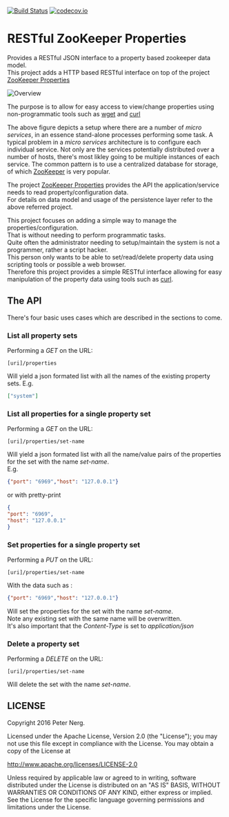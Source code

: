 [![Build Status](https://travis-ci.org/pnerg/restful-zookeeper-properties.svg?branch=master)](https://travis-ci.org/pnerg/restful-zookeeper-properties) [![codecov.io](https://codecov.io/github/pnerg/restful-zookeeper-properties/coverage.svg?branch=master)](https://codecov.io/github/pnerg/restful-zookeeper-properties?branch=master)

# RESTful ZooKeeper Properties
Provides a RESTful JSON interface to a property based zookeeper data model.    
This project adds a HTTP based RESTful interface on top of the project [ZooKeeper Properties](https://github.com/pnerg/zookeeper-properties)

![Overview](https://github.com/pnerg/restful-zookeeper-properties/blob/master/src/main/javadoc/doc-files/overview.png)

The purpose is to allow for easy access to view/change properties using non-programmatic tools such as [wget](https://www.gnu.org/software/wget/) and [curl](http://man.cx/curl)

The above figure depicts a setup where there are a number of _micro services_, in an essence stand-alone processes performing some task. A typical problem in a _micro services_ architecture is to configure each individual service. Not only are the services potentially distributed over a number of hosts, there's most likley going to be multiple instances of each service. 
The common pattern is to use a centralized database for storage, of which [ZooKeeper](https://zookeeper.apache.org/) is very popular.  

The project [ZooKeeper Properties](https://github.com/pnerg/zookeeper-properties) provides the API the application/service needs to read property/configuration data.  
For details on data model and usage of the persistence layer refer to the above referred project. 

This project focuses on adding a simple way to manage the properties/configuration.  
That is without needing to perform programmatic tasks.  
Quite often the administrator needing to setup/maintain the system is not a programmer, rather a script hacker.  
This person only wants to be able to set/read/delete property data using scripting tools or possible a web browser.  
Therefore this project provides a simple RESTful interface allowing for easy manipulation of the property data using tools such as [curl](http://man.cx/curl).

## The API
There's four basic uses cases which are described in the sections to come.  

### List all property sets
Performing a _GET_ on the URL:
```
[uri]/properties
```  
Will yield a json formated list with all the names of the existing property sets.
E.g.  
```json
["system"]
```
### List all properties for a single property set
Performing a _GET_ on the URL:
```
[uri]/properties/set-name
```  
Will yield a json formated list with all the name/value pairs of the properties for the set with the name _set-name_.  
E.g.  
```json
{"port": "6969","host": "127.0.0.1"}
```
or with pretty-print  
```json
{
"port": "6969",
"host": "127.0.0.1"
}
```
### Set properties for a single property set
Performing a _PUT_ on the URL:
```
[uri]/properties/set-name
```  
With the data such as :
```json
{"port": "6969","host": "127.0.0.1"}
```
Will set the properties for the set with the name _set-name_.  
Note any existing set with the same name will be overwritten.  
It's also important that the _Content-Type_ is set to _application/json_
### Delete a property set
Performing a _DELETE_ on the URL:
```
[uri]/properties/set-name
```  
Will delete the set with the name _set-name_.  

## LICENSE

Copyright 2016 Peter Nerg.

Licensed under the Apache License, Version 2.0 (the "License");
you may not use this file except in compliance with the License.
You may obtain a copy of the License at

<http://www.apache.org/licenses/LICENSE-2.0>

Unless required by applicable law or agreed to in writing, software
distributed under the License is distributed on an "AS IS" BASIS,
WITHOUT WARRANTIES OR CONDITIONS OF ANY KIND, either express or implied.
See the License for the specific language governing permissions and
limitations under the License.
